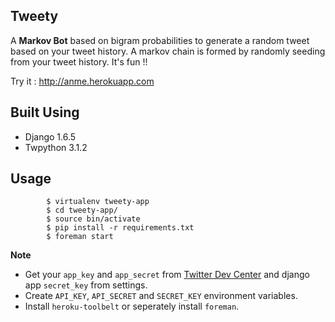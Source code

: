 Tweety
------

A **Markov Bot** based on bigram probabilities to generate a random tweet based on your tweet history. A markov chain is formed by randomly seeding from your tweet history. It's fun !!

Try it : http://anme.herokuapp.com

Built Using
-----------

- Django 1.6.5
- Twpython 3.1.2

Usage
-----

	
    		$ virtualenv tweety-app
    		$ cd tweety-app/
    		$ source bin/activate
    		$ pip install -r requirements.txt
    		$ foreman start


**Note**

- Get your `app_key` and `app_secret` from [Twitter Dev Center](https://dev.twitter.com/apps/new) and django app 
  `secret_key` from settings.
- Create `API_KEY`, `API_SECRET` and `SECRET_KEY` environment variables.
- Install   `heroku-toolbelt` or seperately install `foreman`.




